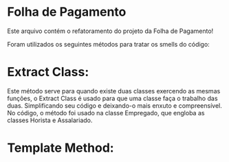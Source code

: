 # Folha de Pagamento

Este arquivo contém o refatoramento do projeto da Folha de Pagamento!

Foram utilizados os seguintes métodos para tratar os smells do código:

# Extract Class:

Este método serve para quando existe duas classes exercendo as mesmas funções, o Extract Class é usado para que uma classe faça o trabalho das duas. Simplificando seu código e deixando-o mais enxuto e compreensível. No código, o método foi usado na classe Empregado, que engloba as classes Horista e Assalariado.

# Template Method:
